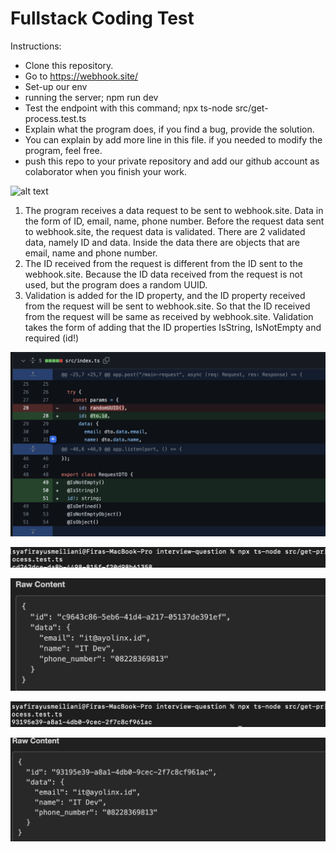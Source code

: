 # Fullstack Coding Test

Instructions:
- Clone this repository.
- Go to https://webhook.site/
- Set-up our env
- running the server; npm run dev
- Test the endpoint with this command; npx ts-node src/get-process.test.ts
- Explain what the program does, if you find a bug, provide the solution.
- You can explain by add more line in this file. if you needed to modify the program, feel free.
- push this repo to your private repository and add our github account as colaborator when you finish your work.

![alt text](1.png)


1. The program receives a data request to be sent to webhook.site. Data in the form of ID, email, name, phone number. Before the request data sent to webhook.site, the request data is validated. There are 2 validated data, namely ID and data. Inside the data there are objects that are email, name and phone number.
2. The ID received from the request is different from the ID sent to the webhook.site. Because the ID data received from the request is not used, but the program does a random UUID.
3. Validation is added for the ID property, and the ID property received from the request will be sent to webhook.site. So that the ID received from the request will be same as received by webhook.site. Validation takes the form of adding that the ID properties IsString, IsNotEmpty and required (id!)


![alt text](Codechanges.png)

![alt text](Requestbeforechange.png)

![alt text](Resultbeforechange.png)

![alt text](Requestafterchange.png)

![alt text](Resultafterchange.png)